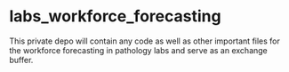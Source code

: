 # labs_workforce_forecasting

This private depo will contain any code as well as other important files for the workforce forecasting in pathology labs and serve as an exchange buffer.
